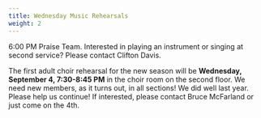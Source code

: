 ```yaml
---
title: Wednesday Music Rehearsals
weight: 2
---
```


6:00 PM Praise Team. Interested in playing an instrument or singing at second service? Please contact Clifton Davis.


The first adult choir rehearsal for the new season will be **Wednesday, September 4, 7:30-8:45 PM** in the choir room on the second floor. We need new members, as it turns out, in all sections! We did well last year. Please help us continue! If interested, please contact Bruce McFarland or just come on the 4th.